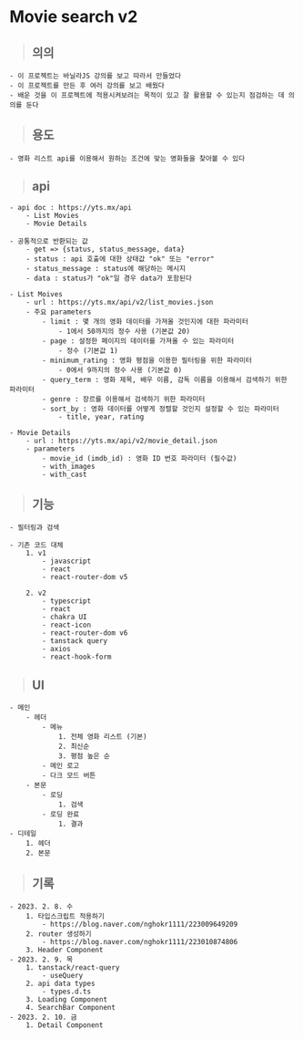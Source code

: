 # Movie search v2

> ## 의의

    - 이 프로젝트는 바닐라JS 강의를 보고 따라서 만들었다
    - 이 프로젝트를 만든 후 여러 강의를 보고 배웠다
    - 배운 것을 이 프로젝트에 적용시켜보려는 목적이 있고 잘 활용할 수 있는지 점검하는 데 의의를 둔다

> ## 용도

    - 영화 리스트 api를 이용해서 원하는 조건에 맞는 영화들을 찾아볼 수 있다

> ## api

    - api doc : https://yts.mx/api
        - List Movies
        - Movie Details

    - 공통적으로 반환되는 값
        - get => {status, status_message, data}
        - status : api 호출에 대한 상태값 "ok" 또는 "error"
        - status_message : status에 해당하는 메시지
        - data : status가 "ok"일 경우 data가 포함된다

    - List Moives
        - url : https://yts.mx/api/v2/list_movies.json
        - 주요 parameters
            - limit : 몇 개의 영화 데이터를 가져올 것인지에 대한 파라미터
                - 1에서 50까지의 정수 사용 (기본값 20)
            - page : 설정한 페이지의 데이터를 가져올 수 있는 파라미터
                - 정수 (기본값 1)
            - minimum_rating : 영화 평점을 이용한 필터링을 위한 파라미터
                - 0에서 9까지의 정수 사용 (기본값 0)
            - query_term : 영화 제목, 배우 이름, 감독 이름을 이용해서 검색하기 위한 파라미터
            - genre : 장르를 이용해서 검색하기 위한 파라미터
            - sort_by : 영화 데이터를 어떻게 정렬할 것인지 설정할 수 있는 파라미터
                - title, year, rating

    - Movie Details
        - url : https://yts.mx/api/v2/movie_detail.json
        - parameters
            - movie_id (imdb_id) : 영화 ID 번호 파라미터 (필수값)
            - with_images
            - with_cast

> ## 기능

    - 필터링과 검색

    - 기존 코드 대체
        1. v1
            - javascript
            - react
            - react-router-dom v5

        2. v2
            - typescript
            - react
            - chakra UI
            - react-icon
            - react-router-dom v6
            - tanstack query
            - axios
            - react-hook-form

> ## UI

    - 메인
        - 헤더
            - 메뉴
                1. 전체 영화 리스트 (기본)
                2. 최신순
                3. 평점 높은 순
            - 메인 로고
            - 다크 모드 버튼
        - 본문
            - 로딩
                1. 검색
            - 로딩 완료
                1. 결과
    - 디테일
        1. 헤더
        2. 본문

> ## 기록

    - 2023. 2. 8. 수
        1. 타입스크립트 적용하기
            - https://blog.naver.com/nghokr1111/223009649209
        2. router 생성하기
            - https://blog.naver.com/nghokr1111/223010874806
        3. Header Component
    - 2023. 2. 9. 목
        1. tanstack/react-query
            - useQuery
        2. api data types
            - types.d.ts
        3. Loading Component
        4. SearchBar Component
    - 2023. 2. 10. 금
        1. Detail Component
